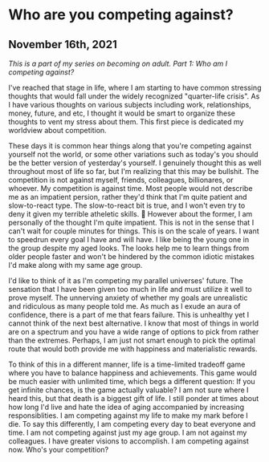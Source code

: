 # Who are you competing against?

## November 16th, 2021

*This is a part of my series on becoming on adult. Part 1: Who am I competing against?*

I've reached that stage in life, where I am starting to have common stressing thoughts that would fall under the widely recognized "quarter-life crisis". As I have various thoughts on various subjects including work, relationships, money, future, and etc, I thought it would be smart to organize these thoughts to vent my stress about them. This first piece is dedicated my worldview about competition.

These days it is common hear things along that you're competing against yourself not the world, or some other variations such as today's you should be the better version of yesterday's yourself. I genuinely thought this as well throughout most of life so far, but I'm realizing that this may be bullshit. The competition is not against myself, friends, colleagues, billionares, or whoever. My competition is against time. Most people would not describe me as an impatient persion, rather they'd think that I'm quite patient and slow-to-react type. The slow-to-react bit is true, and I won't even try to deny it given my terrible atheletic skills. 🙂 However about the former, I am personally of the thought I'm quite impatient. This is not in the sense that I can't wait for couple minutes for things. This is on the scale of years. I want to speedrun every goal I have and will have. I like being the young one in the group despite my aged looks. The looks help me to learn things from older people faster and won't be hindered by the common idiotic mistakes I'd make along with my same age group.

I'd like to think of it as I'm competing my parallel universes' future. The sensation that I have been given too much in life and must utilize it well to prove myself. The unnerving anxiety of whether my goals are unrealistic and ridiculous as many people told me. As much as I exude an aura of confidence, there is a part of me that fears failure. This is unhealthy yet I cannot think of the next best alternative. I know that most of things in world are on a spectrum and you have a wide range of options to pick from rather than the extremes. Perhaps, I am just not smart enough to pick the optimal route that would both provide me with happiness and materialistic rewards.

To think of this in a different manner, life is a time-limited tradeoff game where you have to balance happiness and achievements. This game would be much easier with unlimited time, which begs a different question: If you get infinite chances, is the game actually valuable? I am not sure where I heard this, but that death is a biggest gift of life. I still ponder at times about how long I'd live and hate the idea of aging accompanied by increasing responsiblities. I am competing against my life to make my mark before I die. To say this differently, I am competing every day to beat everyone and time. I am not competing against just my age group. I am not against my colleagues. I have greater visions to accomplish. I am competing against now. Who's your competition?
